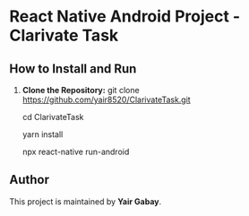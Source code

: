 # React Native Android Project - Clarivate Task

## How to Install and Run

1. **Clone the Repository:**
   git clone https://github.com/yair8520/ClarivateTask.git

   cd ClarivateTask

   yarn install

   npx react-native run-android

## Author

This project is maintained by **Yair Gabay**.